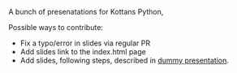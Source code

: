 <!-- Kottans also have JS chat room [![Join the chat at https://gitter.im/Kottans/kottans.github.io](https://badges.gitter.im/Join%20Chat.svg)](https://gitter.im/Kottans/js-slides) -->

A bunch of presenatations for Kottans Python, <!-- available at [gh-pages](http://kottans.github.io/js-slides/). -->

Possible ways to contribute:
  - Fix a typo/error in slides via regular PR
  - Add slides link to the index.html page
  - Add slides, following steps, described in [dummy presentation](dummy).
  <!-- - Use [cleaver](https://github.com/jdan/cleaver):
    1. Install cleaver (`npm i -g cleaver`).
    2. Create folder and .md file in it ([sample](https://raw.githubusercontent.com/Kottans/js-slides/gh-pages/angular/index.md)).
    3. Run `cleaver watch index.md` and serve/access that file locally. -->


<!-- [![Join the chat at https://gitter.im/Kottans/js-slides](https://badges.gitter.im/Kottans/js-slides.svg)](https://gitter.im/Kottans/js-slides?utm_source=badge&utm_medium=badge&utm_campaign=pr-badge&utm_content=badge) -->